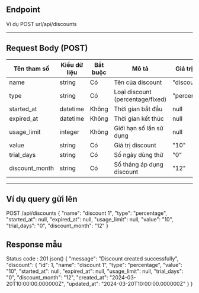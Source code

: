 
## Endpoint 
Ví dụ
POST url/api/discounts

---

## Request Body (POST)
| Tên tham số | Kiểu dữ liệu | Bắt buộc | Mô tả | Giá trị mẫu |
|------------------|--------------|----------|------------------------------------------------|-------------|
| name | string | Có | Tên của discount | "discount 1"|
| type | string | Có | Loại discount (percentage/fixed) | "percentage"|
| started_at | datetime | Không | Thời gian bắt đầu | null |
| expired_at | datetime | Không | Thời gian kết thúc | null |
| usage_limit | integer | Không | Giới hạn số lần sử dụng | null |
| value | string | Có | Giá trị discount | "10" |
| trial_days | string | Có | Số ngày dùng thử | "0" |
| discount_month | string | Có | Số tháng áp dụng discount | "12" |

---

## Ví dụ query gửi lên

POST /api/discounts
{
    "name": "discount 1",
    "type": "percentage",
    "started_at": null,
    "expired_at": null,
    "usage_limit": null,
    "value": "10",
    "trial_days": "0",
    "discount_month": "12"
}

## Response mẫu
Status code : 201
json()
{
    "message": "Discount created successfully",
    "discount": {
        "id": 1,
        "name": "discount 1",
        "type": "percentage",
        "value": "10",
        "started_at": null,
        "expired_at": null,
        "usage_limit": null,
        "trial_days": "0",
        "discount_month": "12",
        "created_at": "2024-03-20T10:00:00.000000Z",
        "updated_at": "2024-03-20T10:00:00.000000Z"
    }
}
